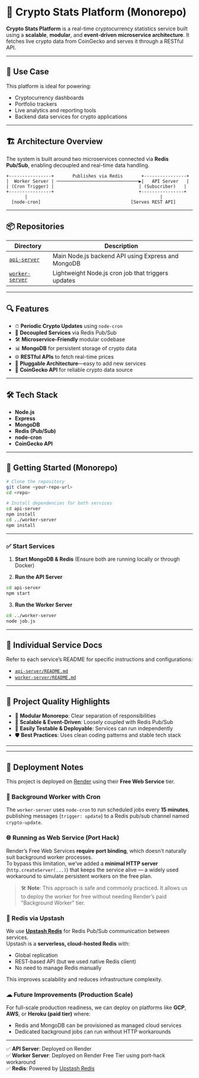 
# 🚀 Crypto Stats Platform (Monorepo)

**Crypto Stats Platform** is a real-time cryptocurrency statistics service built using a **scalable**, **modular**, and **event-driven microservice architecture**. It fetches live crypto data from CoinGecko and serves it through a RESTful API.

---

## 🧠 Use Case

This platform is ideal for powering:

* Cryptocurrency dashboards
* Portfolio trackers
* Live analytics and reporting tools
* Backend data services for crypto applications

---

## 🏗 Architecture Overview

The system is built around two microservices connected via **Redis Pub/Sub**, enabling decoupled and real-time data handling.

```
+----------------+       Publishes via Redis       +----------------+
|  Worker Server | ───────────────────────────────▶|   API Server   |
| (Cron Trigger) |                                | (Subscriber)   |
+----------------+                                +----------------+
       |                                                  |
  [node-cron]                                  [Serves REST API]
```

---

## 📦 Repositories

| Directory                          | Description                                        |
| ---------------------------------- | -------------------------------------------------- |
| [`api-server`](./api-server)       | Main Node.js backend API using Express and MongoDB |
| [`worker-server`](./worker-server) | Lightweight Node.js cron job that triggers updates |

---

## 🔍 Features

* ⏱ **Periodic Crypto Updates** using `node-cron`
* 🔁 **Decoupled Services** via Redis Pub/Sub
* 🛠 **Microservice-Friendly** modular codebase
* 📊 **MongoDB** for persistent storage of crypto data
* 🌐 **RESTful APIs** to fetch real-time prices
* 🔌 **Pluggable Architecture**—easy to add new services
* 📡 **CoinGecko API** for reliable crypto data source

---

## 🛠 Tech Stack

* **Node.js**
* **Express**
* **MongoDB**
* **Redis (Pub/Sub)**
* **node-cron**
* **CoinGecko API**

---

## 🚀 Getting Started (Monorepo)

```bash
# Clone the repository
git clone <your-repo-url>
cd <repo>

# Install dependencies for both services
cd api-server 
npm install  
cd ../worker-server 
npm install
```

---

### ✅ Start Services

1. **Start MongoDB & Redis**
   (Ensure both are running locally or through Docker)

2. **Run the API Server**

```bash
cd api-server
npm start
```

3. **Run the Worker Server**

```bash
cd ../worker-server
node job.js
```

---

## 📄 Individual Service Docs

Refer to each service’s README for specific instructions and configurations:

* [`api-server/README.md`](./api-server/README.md)
* [`worker-server/README.md`](./worker-server/README.md)

---

## 🧪 Project Quality Highlights

* 🧱 **Modular Monorepo**: Clear separation of responsibilities
* 🔁 **Scalable & Event-Driven**: Loosely coupled with Redis Pub/Sub
* 🧪 **Easily Testable & Deployable**: Services can run independently
* 🛡 **Best Practices**: Uses clean coding patterns and stable tech stack

---

---

## 🚀 Deployment Notes

This project is deployed on [Render](https://render.com) using their **Free Web Service** tier.

### 🔄 Background Worker with Cron
The `worker-server` uses `node-cron` to run scheduled jobs every **15 minutes**, publishing messages (`trigger: update`) to a Redis pub/sub channel named `crypto-update`.

### 🌐 Running as Web Service (Port Hack)
Render’s Free Web Services **require port binding**, which doesn't naturally suit background worker processes.  
To bypass this limitation, we’ve added a **minimal HTTP server** (`http.createServer(...)`) that keeps the service alive — a widely used workaround to simulate persistent workers on the free plan.

> 🛠 **Note**: This approach is safe and commonly practiced. It allows us to deploy the worker for free without needing Render’s paid "Background Worker" tier.

### 📡 Redis via Upstash
We use [**Upstash Redis**](https://upstash.com/) for Redis Pub/Sub communication between services.  
Upstash is a **serverless, cloud-hosted Redis** with:
- Global replication
- REST-based API (but we used native Redis client)
- No need to manage Redis manually

This improves scalability and reduces infrastructure complexity.

### ☁ Future Improvements (Production Scale)
For full-scale production readiness, we can deploy on platforms like **GCP**, **AWS**, or **Heroku (paid tier)** where:
- Redis and MongoDB can be provisioned as managed cloud services
- Dedicated background jobs can run without HTTP workarounds

---

✅ **API Server**: Deployed on Render  
✅ **Worker Server**: Deployed on Render Free Tier using port-hack workaround  
✅ **Redis**: Powered by [Upstash Redis](https://upstash.com)
